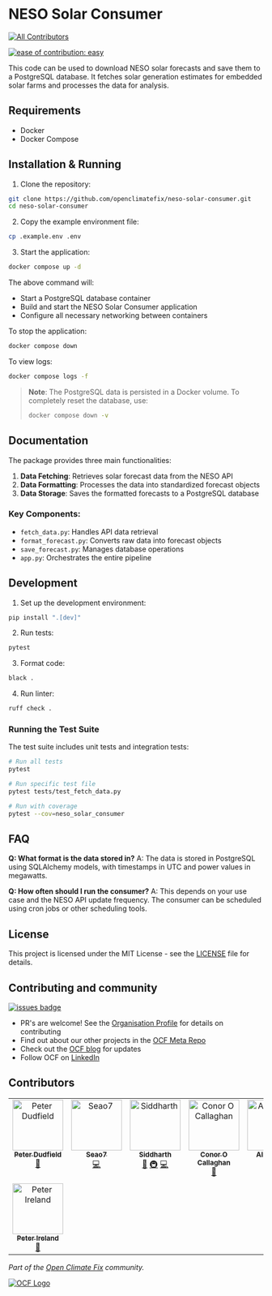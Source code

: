 # NESO Solar Consumer
<!-- ALL-CONTRIBUTORS-BADGE:START - Do not remove or modify this section -->
[![All Contributors](https://img.shields.io/badge/all_contributors-8-orange.svg?style=flat-square)](#contributors-)
<!-- ALL-CONTRIBUTORS-BADGE:END -->

[![ease of contribution: easy](https://img.shields.io/badge/ease%20of%20contribution:%20easy-32bd50)](https://github.com/openclimatefix#how-easy-is-it-to-get-involved)

This code can be used to download NESO solar forecasts and save them to a PostgreSQL database. It fetches solar generation estimates for embedded solar farms and processes the data for analysis.

## Requirements

- Docker
- Docker Compose

## Installation & Running

1. Clone the repository:
```bash
git clone https://github.com/openclimatefix/neso-solar-consumer.git
cd neso-solar-consumer
```

2. Copy the example environment file:
```bash
cp .example.env .env
```

3. Start the application:
```bash
docker compose up -d
```

The above command will:
- Start a PostgreSQL database container
- Build and start the NESO Solar Consumer application
- Configure all necessary networking between containers

To stop the application:
```bash
docker compose down
```

To view logs:
```bash
docker compose logs -f
```

> **Note**: The PostgreSQL data is persisted in a Docker volume. To completely reset the database, use:
> ```bash
> docker compose down -v
> ```

## Documentation

The package provides three main functionalities:

1. **Data Fetching**: Retrieves solar forecast data from the NESO API
2. **Data Formatting**: Processes the data into standardized forecast objects
3. **Data Storage**: Saves the formatted forecasts to a PostgreSQL database

### Key Components:

- `fetch_data.py`: Handles API data retrieval
- `format_forecast.py`: Converts raw data into forecast objects
- `save_forecast.py`: Manages database operations
- `app.py`: Orchestrates the entire pipeline

## Development

1. Set up the development environment:
```bash
pip install ".[dev]"
```

2. Run tests:
```bash
pytest
```

3. Format code:
```bash
black .
```

4. Run linter:
```bash
ruff check .
```

### Running the Test Suite

The test suite includes unit tests and integration tests:

```bash
# Run all tests
pytest

# Run specific test file
pytest tests/test_fetch_data.py

# Run with coverage
pytest --cov=neso_solar_consumer
```

## FAQ

**Q: What format is the data stored in?**
A: The data is stored in PostgreSQL using SQLAlchemy models, with timestamps in UTC and power values in megawatts.

**Q: How often should I run the consumer?**
A: This depends on your use case and the NESO API update frequency. The consumer can be scheduled using cron jobs or other scheduling tools.

## License

This project is licensed under the MIT License - see the [LICENSE](LICENSE) file for details.

## Contributing and community

[![issues badge](https://img.shields.io/github/issues/openclimatefix/neso-solar-consumer?color=FFAC5F)](https://github.com/openclimatefix/neso-solar-consumer/issues?q=is%3Aissue+is%3Aopen+sort%3Aupdated-desc)

- PR's are welcome! See the [Organisation Profile](https://github.com/openclimatefix) for details on contributing
- Find out about our other projects in the [OCF Meta Repo](https://github.com/openclimatefix/ocf-meta-repo)
- Check out the [OCF blog](https://openclimatefix.org/blog) for updates
- Follow OCF on [LinkedIn](https://uk.linkedin.com/company/open-climate-fix)


## Contributors


<!-- ALL-CONTRIBUTORS-LIST:START - Do not remove or modify this section -->
<!-- prettier-ignore-start -->
<!-- markdownlint-disable -->
<table>
  <tbody>
    <tr>
      <td align="center" valign="top" width="14.28%"><a href="https://github.com/peterdudfield"><img src="https://avatars.githubusercontent.com/u/34686298?v=4?s=100" width="100px;" alt="Peter Dudfield"/><br /><sub><b>Peter Dudfield</b></sub></a><br /><a href="#ideas-peterdudfield" title="Ideas, Planning, & Feedback">🤔</a></td>
      <td align="center" valign="top" width="14.28%"><a href="https://github.com/Seao7"><img src="https://avatars.githubusercontent.com/u/100257888?v=4?s=100" width="100px;" alt="Seao7"/><br /><sub><b>Seao7</b></sub></a><br /><a href="https://github.com/openclimatefix/neso-solar-consumer/commits?author=Seao7" title="Code">💻</a></td>
      <td align="center" valign="top" width="14.28%"><a href="http://siddharth7113.github.io"><img src="https://avatars.githubusercontent.com/u/114160268?v=4?s=100" width="100px;" alt="Siddharth"/><br /><sub><b>Siddharth</b></sub></a><br /><a href="https://github.com/openclimatefix/neso-solar-consumer/pulls?q=is%3Apr+reviewed-by%3Asiddharth7113" title="Reviewed Pull Requests">👀</a> <a href="#infra-siddharth7113" title="Infrastructure (Hosting, Build-Tools, etc)">🚇</a> <a href="https://github.com/openclimatefix/neso-solar-consumer/commits?author=siddharth7113" title="Code">💻</a></td>
      <td align="center" valign="top" width="14.28%"><a href="https://github.com/Conor0Callaghan"><img src="https://avatars.githubusercontent.com/u/4090256?v=4?s=100" width="100px;" alt="Conor O Callaghan"/><br /><sub><b>Conor O Callaghan</b></sub></a><br /><a href="https://github.com/openclimatefix/neso-solar-consumer/commits?author=Conor0Callaghan" title="Documentation">📖</a></td>
      <td align="center" valign="top" width="14.28%"><a href="https://github.com/alirashidAR"><img src="https://avatars.githubusercontent.com/u/110668489?v=4?s=100" width="100px;" alt="Ali Rashid"/><br /><sub><b>Ali Rashid</b></sub></a><br /><a href="https://github.com/openclimatefix/neso-solar-consumer/commits?author=alirashidAR" title="Tests">⚠️</a></td>
      <td align="center" valign="top" width="14.28%"><a href="https://github.com/ManzoorAhmedShaikh"><img src="https://avatars.githubusercontent.com/u/110716002?v=4?s=100" width="100px;" alt="Manzoor Ahmed Shaikh"/><br /><sub><b>Manzoor Ahmed Shaikh</b></sub></a><br /><a href="https://github.com/openclimatefix/neso-solar-consumer/commits?author=ManzoorAhmedShaikh" title="Code">💻</a></td>
      <td align="center" valign="top" width="14.28%"><a href="http://anaskhan.me"><img src="https://avatars.githubusercontent.com/u/83116240?v=4?s=100" width="100px;" alt="Anas Khan"/><br /><sub><b>Anas Khan</b></sub></a><br /><a href="https://github.com/openclimatefix/neso-solar-consumer/commits?author=anxkhn" title="Documentation">📖</a></td>
    </tr>
    <tr>
      <td align="center" valign="top" width="14.28%"><a href="https://github.com/pjireland"><img src="https://avatars.githubusercontent.com/u/16693035?v=4?s=100" width="100px;" alt="Peter Ireland"/><br /><sub><b>Peter Ireland</b></sub></a><br /><a href="https://github.com/openclimatefix/neso-solar-consumer/commits?author=pjireland" title="Documentation">📖</a></td>
    </tr>
  </tbody>
</table>

<!-- markdownlint-restore -->
<!-- prettier-ignore-end -->

<!-- ALL-CONTRIBUTORS-LIST:END -->
*Part of the [Open Climate Fix](https://github.com/orgs/openclimatefix/people) community.*

[![OCF Logo](https://cdn.prod.website-files.com/62d92550f6774db58d441cca/6324a2038936ecda71599a8b_OCF_Logo_black_trans.png)](https://openclimatefix.org)
